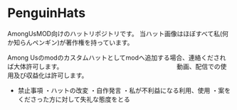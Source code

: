 # PenguinHats
AmongUsMOD向けのハットリポジトリです。
当ハット画像はほぼすべて私(何か知らんペンギン)が著作権を持っています。

Among Usのmodのカスタムハットとしてmodへ追加する場合、連絡くだされば大体許可します。
　　　　　　　　　　　　　　　　　　動画、配信での使用及び収益化は許可します。

- 禁止事項
・ハットの改変
・自作発言
・私が不利益になる利用、使用
・案をくださった方に対して失礼な態度をとる

